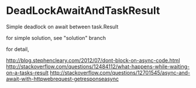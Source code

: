 DeadLockAwaitAndTaskResult
==========================

Simple deadlock on await between task.Result

for simple solution, see "solution" branch

for detail,

http://blog.stephencleary.com/2012/07/dont-block-on-async-code.html
http://stackoverflow.com/questions/12484112/what-happens-while-waiting-on-a-tasks-result
http://stackoverflow.com/questions/12701545/async-and-await-with-httpwebrequest-getresponseasync

